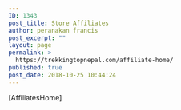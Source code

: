 ```yaml
---
ID: 1343
post_title: Store Affiliates
author: peranakan francis
post_excerpt: ""
layout: page
permalink: >
  https://trekkingtopnepal.com/affiliate-home/
published: true
post_date: 2018-10-25 10:44:24
---
```

[AffiliatesHome]